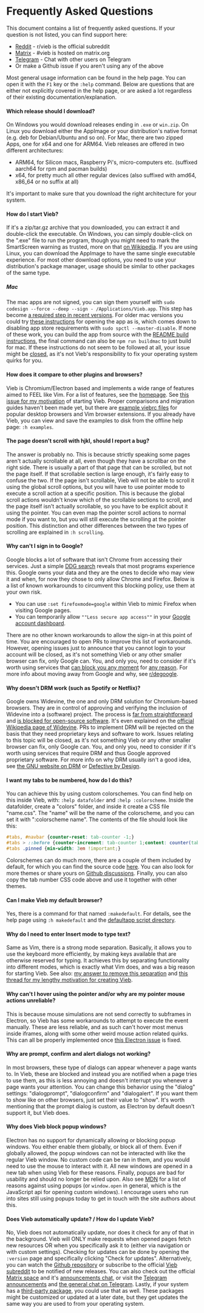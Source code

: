Frequently Asked Questions
==========================

This document contains a list of frequently asked questions.
If your question is not listed, you can find support here:

- [Reddit](https://reddit.com/r/vieb) - r/vieb is the official subreddit
- [Matrix](https://matrix.to/#/#vieb:matrix.org) - #vieb is hosted on matrix.org
- [Telegram](https://t.me/vieb_general) - Chat with other users on Telegram
- Or make a Github issue if you aren't using any of the above

Most general usage information can be found in the help page.
You can open it with the `F1` key or the `:help` command.
Below are questions that are either not explicitly covered in the help page,
or are asked a lot regardless of their existing documentation/explanation.

#### Which release should I download?

On Windows you would download releases ending in `.exe` or `win.zip`.
On Linux you download either the AppImage or your distribution's native format (e.g. deb for Debian/Ubuntu and so on).
For Mac, there are two zipped Apps, one for x64 and one for ARM64.
Vieb releases are offered in two different architectures:

- ARM64, for Silicon macs, Raspberry Pi's, micro-computers etc. (suffixed aarch64 for rpm and pacman builds)
- x64, for pretty much all other regular devices (also suffixed with amd64, x86_64 or no suffix at all)

It's important to make sure that you download the right architecture for your system.

#### How do I start Vieb?

If it's a zip/tar.gz archive that you downloaded, you can extract it and double-click the executable.
On Windows, you can simply double-click on the ".exe" file to run the program,
though you might need to mark the SmartScreen warning as trusted, more on that [on Wikipedia](https://en.wikipedia.org/wiki/Microsoft_SmartScreen#Criticism).
If you are using Linux, you can download the AppImage to have the same single executable experience.
For most other download options, you need to use your distribution's package manager,
usage should be similar to other packages of the same type.

##### Mac

The mac apps are not signed, you can sign them yourself with `sudo codesign --force --deep --sign - /Applications/Vieb.app`.
This step has become [a required step in recent versions](https://developer.apple.com/documentation/macos-release-notes/macos-big-sur-11_0_1-universal-apps-release-notes#Code-Signing).
For older mac versions you could try [these instructions](https://support.apple.com/guide/mac-help/open-a-mac-app-from-an-unidentified-developer-mh40616/mac) for opening the app as is,
which comes down to disabling app store requirements with `sudo spctl --master-disable`.
If none of these work, you can build the app from source with the [README build instructions](./README.md#building), the final command can also be `npm run buildmac` to just build for mac.
If these instructions do not seem to be followed at all, your issue might be [closed](https://github.com/Jelmerro/Vieb/issues/169),
as it's not Vieb's responsibility to fix your operating system quirks for you.

#### How does it compare to other plugins and browsers?

Vieb is Chromium/Electron based and implements a wide range of features aimed to FEEL like Vim.
For a list of features, see the [homepage](https://vieb.dev/features).
See [this issue for my motivation](https://github.com/Jelmerro/Vieb/issues/83) of starting Vieb.
Proper comparisons and migration guides haven't been made yet,
but there are [example viebrc files](https://github.com/Jelmerro/Vieb/tree/master/app/examples) for popular desktop browsers and Vim browser extensions.
If you already have Vieb, you can view and save the examples to disk from the offline help page: `:h examples`.

#### The page doesn't scroll with hjkl, should I report a bug?

The answer is probably no.
This is because strictly speaking some pages aren't actually scrollable at all,
even though they have a scrollbar on the right side.
There is usually a part of that page that can be scrolled, but not the page itself.
If that scrollable section is large enough, it's fairly easy to confuse the two.
If the page isn't scrollable, Vieb will not be able to scroll it using the global scroll options,
but you will have to use pointer mode to execute a scroll action at a specific position.
This is because the global scroll actions wouldn't know which of the scrollable sections to scroll,
and the page itself isn't actually scrollable, so you have to be explicit about it using the pointer.
You can even map the pointer scroll actions to normal mode if you want to,
but you will still execute the scrolling at the pointer position.
This distinction and other differences between the two types of scrolling are explained in `:h scrolling`.

#### Why can't I sign in to Google?

Google blocks a lot of software that isn't Chrome from accessing their services.
Just a simple [DDG search](https://duckduckgo.com/?q=browser+or+app+may+not+be+secure) reveals that most programs experience this.
Google owns your data and they are the ones to decide who may view it and when, for now they chose to only allow Chrome and Firefox.
Below is a list of known workarounds to circumvent this blocking policy, use them at your own risk.

- You can use `:set firefoxmode=google` within Vieb to mimic Firefox when visiting Google pages.
- You can temporarily allow `""Less secure app access""` in your [Google account dashboard](https://myaccount.google.com/security).

There are no other known workarounds to allow the sign-in at this point of time.
You are encouraged to open PRs to improve this list of workarounds.
However, opening issues just to announce that you cannot login to your account will be closed,
as it's not something Vieb or any other smaller browser can fix, only Google can.
You, and only you, need to consider if it's worth using services that [can block you any moment](https://www.polygon.com/2021/2/8/22272284/terraria-google-stadia-canceled-developer-locked-out) for [any reason](https://old.reddit.com/r/Android/comments/ai85qf/warn_google_could_suspend_your_account_without/).
For more info about moving away from Google and why, see [r/degoogle](https://reddit.com/r/degoogle/).

#### Why doesn't DRM work (such as Spotify or Netflix)?

Google owns Widevine, the one and only DRM solution for Chromium-based browsers.
They are in control of approving and verifying the inclusion of Widevine into a (software) project.
The process is [far from straightforward](https://github.com/electron/electron/issues/12427) and [is blocked for open-source software](https://blog.samuelmaddock.com/posts/google-widevine-blocked-my-browser/).
It's even explained on the [official Wikipedia page of Widevine](https://en.wikipedia.org/wiki/Widevine).
PRs to implement DRM will be rejected on the basis that they need proprietary keys and software to work.
Issues relating to this topic will be closed, as it's not something Vieb or any other smaller browser can fix, only Google can.
You, and only you, need to consider if it's worth using services that require DRM and thus Google approved proprietary software.
For more info on why DRM usually isn't a good idea, see [the GNU website on DRM](https://www.gnu.org/proprietary/proprietary-drm.html) or [Defective by Design](https://www.defectivebydesign.org/).

#### I want my tabs to be numbered, how do I do this?

You can achieve this by using custom colorschemes.
You can find help on this inside Vieb, with: `:help datafolder` and `:help :colorscheme`.
Inside the datafolder, create a "colors" folder, and inside it create a CSS file "name.css".
The "name" will be the name of the colorscheme, and you can set it with ":colorscheme name".
The contents of the file should look like this:

```css
#tabs, #navbar {counter-reset: tab-counter -1;}
#tabs > ::before {counter-increment: tab-counter 1;content: counter(tab-counter) ". ";margin: auto 0;}
#tabs .pinned {min-width: 3em !important;}
```

Colorschemes can do much more, there are a couple of them included by default,
for which you can find the source code [here](https://github.com/Jelmerro/Vieb/tree/master/app/colors).
You can also look for more themes or share yours on [Github discussions](https://github.com/Jelmerro/Vieb/discussions).
Finally, you can also copy the tab number CSS code above and use it together with other themes.

#### Can I make Vieb my default browser?

Yes, there is a command for that named `:makedefault`.
For details, see the help page using `:h makedefault` and the
[defaultapp script directory](https://github.com/Jelmerro/Vieb/tree/master/app/defaultapp).

#### Why do I need to enter Insert mode to type text?

Same as Vim, there is a strong mode separation.
Basically, it allows you to use the keyboard more efficiently,
by making keys available that are otherwise reserved for typing.
It achieves this by separating functionality into different modes,
which is exactly what Vim does, and was a big reason for starting Vieb.
See also: [my answer to remove this separation](https://github.com/Jelmerro/Vieb/issues/63)
and [this thread for my lengthy motivation for creating Vieb](https://github.com/Jelmerro/Vieb/issues/83).

#### Why can't I hover using the pointer and/or why are my pointer mouse actions unreliable?

This is because mouse simulations are not send correctly to subframes in Electron,
so Vieb has some workarounds to attempt to execute the event manually.
These are less reliable, and as such can't hover most menus inside iframes,
along with some other weird mouse action related quirks.
This can all be properly implemented once [this Electron issue](https://github.com/electron/electron/issues/20333) is fixed.

#### Why are prompt, confirm and alert dialogs not working?

In most browsers, these type of dialogs can appear whenever a page wants to.
In Vieb, these are blocked and instead you are notified when a page tries to use them,
as this is less annoying and doesn't interrupt you whenever a page wants your attention.
You can change this behavior using the "dialog" settings: "dialogprompt", "dialogconfirm" and "dialogalert".
If you want them to show like on other browsers, just set their value to "show".
It's worth mentioning that the prompt dialog is custom, as Electron by default doesn't support it, but Vieb does.

#### Why does Vieb block popup windows?

Electron has no support for dynamically allowing or blocking popup windows.
You either enable them globally, or block all of them.
Even if globally allowed, the popup windows can not be interacted with like the regular Vieb window.
No custom code can be ran in them, and you would need to use the mouse to interact with it.
All new windows are opened in a new tab when using Vieb for these reasons.
Finally, popups are bad for usability and should no longer be relied upon.
Also see [MDN](https://developer.mozilla.org/en-US/docs/Web/API/Window/open#usability_issues) for a list of reasons against using popups (or `window.open` in general, which is the JavaScript api for opening custom windows).
I encourage users who run into sites still using popups today to get in touch with the site authors about this.

#### Does Vieb automatically update? / How do I update Vieb?

No, Vieb does not automatically update, nor does it check for any of that in the background.
Vieb will ONLY make requests when opened pages fetch new resources
OR when you specifically ask it to (either via navigation or with custom settings).
Checking for updates can be done by opening the `:version` page and specifically clicking "Check for updates".
Alternatively, you can watch the [Github repository](https://github.com/Jelmerro/Vieb)
or subscribe to the official [Vieb subreddit](https://reddit.com/r/vieb) to be notified of new releases.
You can also check out the official [Matrix space](https://matrix.to/#/#vieb:matrix.org) and it's [announcements chat](https://matrix.to/#/#vieb-announcements:matrix.org),
or visit the [Telegram announcements](https://t.me/vieb_announcements) and [the general chat on Telegram](https://t.me/vieb_general).
Lastly, if your system has a [third-party package](https://repology.org/project/vieb/versions), you could use that as well.
These packages might be customized or updated at a later date, but they get updates the same way you are used to from your operating system.
